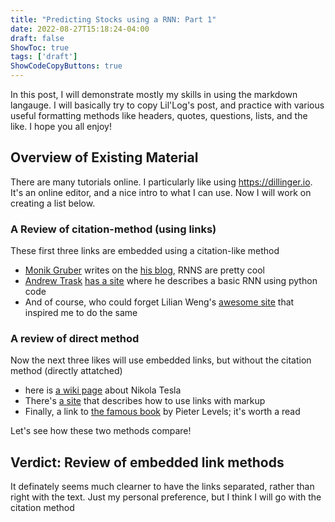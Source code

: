 ```yaml
---
title: "Predicting Stocks using a RNN: Part 1"
date: 2022-08-27T15:18:24-04:00
draft: false
ShowToc: true
tags: ['draft']
ShowCodeCopyButtons: true
---
```


In this post, I will demonstrate mostly my skills in using the markdown langauge. I will basically try to copy Lil'Log's post, and practice with various useful formatting methods like headers, quotes, questions, lists, and the like. I hope you all enjoy!

## Overview of Existing Material
There are many tutorials online. I particularly like using https://dillinger.io. It's an online editor, and a nice intro to what I can use. Now I will work on creating a list below.

### A Review of citation-method (using links)

These first three links are embedded using a citation-like method
- [Monik Gruber][monik] writes on the [his blog][monik], RNNS are pretty cool
- [Andrew Trask][trask-bio] [has a site][trask] where he describes a basic RNN using python code
- And of course, who could forget Lilian Weng's [awesome site][weng-blog] that inspired me to do the same

### A review of direct method

Now the next three likes will use embedded links, but without the citation method (directly attatched)
- here is [a wiki page](https://en.wikipedia.org/wiki/Nikola_Tesla) about Nikola Tesla
- There's [a site](https://anvilproject.org/guides/content/creating-links) that describes how to use links with markup
- Finally, a link to [the famous book](https://readmake.com) by Pieter Levels; it's worth a read

Let's see how these two methods compare!

## Verdict: Review of embedded link methods

It definately seems much clearner to have the links separated, rather than right with the text. Just my personal preference, but I think I will go with the citation method


[//]: # (These are reference links used in the body of this note and get stripped out when the markdown processor does its job. There is no need to format nicely because it shouldn't be seen. Thanks SO - http://stackoverflow.com/questions/4823468/store-comments-in-markdown-syntax)

   [monik]: https://monik.in/?s=
   [trask]: https://iamtrask.github.io/2015/11/15/anyone-can-code-lstm/
   [trask-bio]: https://twitter.com/iamtrask
   [weng-blog]: https://lilianweng.github.io/posts/2017-07-08-stock-rnn-part-1/#the-goal
